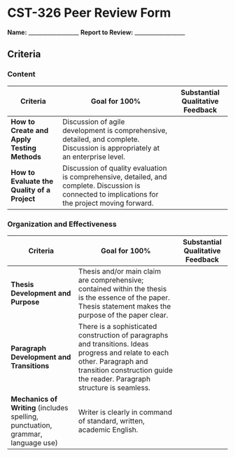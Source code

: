 # CST-326 Peer Review Form

**Name:** __________________ **Report to Review:** __________________

## Criteria

### Content

| Criteria | Goal for 100% | Substantial Qualitative Feedback |
|----------|---------------|--------------------------------|
| **How to Create and Apply Testing Methods** | Discussion of agile development is comprehensive, detailed, and complete. Discussion is appropriately at an enterprise level. | |
| **How to Evaluate the Quality of a Project** | Discussion of quality evaluation is comprehensive, detailed, and complete. Discussion is connected to implications for the project moving forward. | |

### Organization and Effectiveness

| Criteria | Goal for 100% | Substantial Qualitative Feedback |
|----------|---------------|--------------------------------|
| **Thesis Development and Purpose** | Thesis and/or main claim are comprehensive; contained within the thesis is the essence of the paper. Thesis statement makes the purpose of the paper clear. | |
| **Paragraph Development and Transitions** | There is a sophisticated construction of paragraphs and transitions. Ideas progress and relate to each other. Paragraph and transition construction guide the reader. Paragraph structure is seamless. | |
| **Mechanics of Writing** (includes spelling, punctuation, grammar, language use) | Writer is clearly in command of standard, written, academic English. | |
